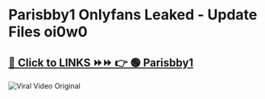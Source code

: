 
 # Parisbby1 Onlyfans Leaked - Update Files oi0w0

## <h2><a href="https://clipsfans.com/Parisbby1&ref=git">🔗 Click to LINKS ⏩⏩ 👉 🟢 Parisbby1 </a></h2>

<a href="https://clipsfans.com/Parisbby1&ref=git" rel="nofollow" data-target="animated-image.originalLink"><img src="https://i.ibb.co.com/xMMVF88/686577567.gif" alt="Viral Video Original" style="max-width: 100%; display: inline-block;" data-target="animated-image.originalImage"></a>

